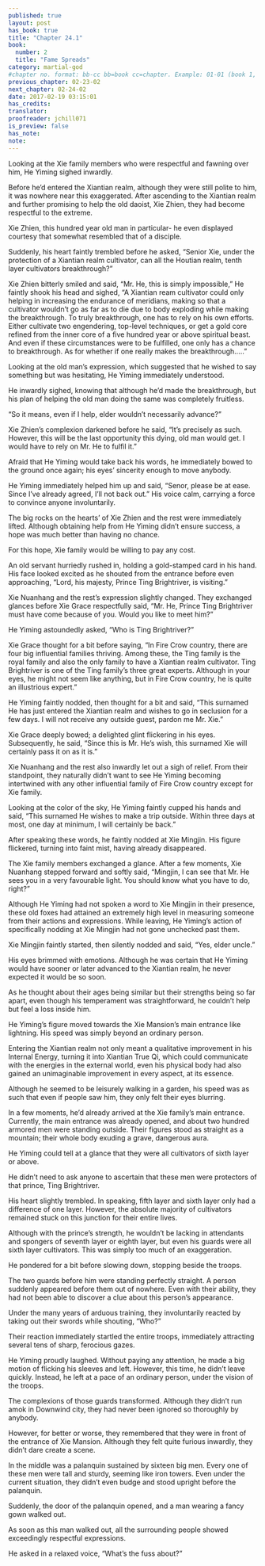 ```yaml
---
published: true
layout: post
has_book: true
title: "Chapter 24.1"
book:
  number: 2
  title: "Fame Spreads"
category: martial-god
#chapter no. format: bb-cc bb=book cc=chapter. Example: 01-01 (book 1, chapter 1)
previous_chapter: 02-23-02
next_chapter: 02-24-02
date: 2017-02-19 03:15:01 
has_credits:
translator:
proofreader: jchill071
is_preview: false
has_note: 
note: 
---
```

Looking at the Xie family members who were respectful and fawning over him, He Yiming sighed inwardly.

Before he’d entered the Xiantian realm, although they were still polite to him, it was nowhere near this exaggerated. After ascending to the Xiantian realm and further promising to help the old daoist, Xie Zhien, they had become respectful to the extreme.

Xie Zhien, this hundred year old man in particular- he even displayed courtesy that somewhat resembled that of a disciple.
<!--more-->

Suddenly, his heart faintly trembled before he asked, “Senior Xie, under the protection of a Xiantian realm cultivator, can all the Houtian realm, tenth layer cultivators breakthrough?”

Xie Zhien bitterly smiled and said, “Mr. He, this is simply impossible,” He faintly shook his head and sighed, “A Xiantian ream cultivator could only helping in increasing the endurance of meridians, making so that a cultivator wouldn’t go as far as to die due to body exploding while making the breakthrough. To truly breakthrough, one has to rely on his own efforts. Either cultivate two engendering, top-level techniques, or get a gold core refined from the inner core of a five hundred year or above spiritual beast. And even if these circumstances were to be fulfilled, one only has a chance to breakthrough. As for whether if one really makes the breakthrough…..”

Looking at the old man’s expression, which suggested that he wished to say something but was hesitating, He Yiming immediately understood.

He inwardly sighed, knowing that although he’d made the breakthrough, but his plan of helping the old man doing the same was completely fruitless.

“So it means, even if I help, elder wouldn’t necessarily advance?”

Xie Zhien’s complexion darkened before he said, “It’s precisely as such. However, this will be the last opportunity this dying, old man would get. I would have to rely on Mr. He to fulfil it.”

Afraid that He Yiming would take back his words, he immediately bowed to the ground once again; his eyes’ sincerity enough to move anybody.

He Yiming immediately helped him up and said, “Senor, please be at ease. Since I’ve already agreed, I’ll not back out.”
His voice calm, carrying a force to convince anyone involuntarily.

The big rocks on the hearts’ of Xie Zhien and the rest were immediately lifted. Although obtaining help from He Yiming didn’t ensure success, a hope was much better than having no chance.

For this hope, Xie family would be willing to pay any cost.

An old servant hurriedly rushed in, holding a gold-stamped card in his hand. His face looked excited as he shouted from the entrance before even approaching, “Lord, his majesty, Prince Ting Brightriver, is visiting.”

Xie Nuanhang and the rest’s expression slightly changed. They exchanged glances before Xie Grace respectfully said, “Mr. He, Prince Ting Brightriver must have come because of you. Would you like to meet him?”

He Yiming astoundedly asked, “Who is Ting Brightriver?”

Xie Grace thought for a bit before saying, “In Fire Crow country, there are four big influential families thriving. Among these, the Ting family is the royal family and also the only family to have a Xiantian realm cultivator. Ting Brightriver is one of the Ting family’s three great experts. Although in your eyes, he might not seem like anything, but in Fire Crow country, he is quite an illustrious expert.”

He Yiming faintly nodded, then thought for a bit and said, “This surnamed He has just entered the Xiantian realm and wishes to go in seclusion for a few days. I will not receive any outside guest, pardon me Mr. Xie.”

Xie Grace deeply bowed; a delighted glint flickering in his eyes. Subsequently, he said, “Since this is Mr. He’s wish, this surnamed Xie will certainly pass it on as it is.”

Xie Nuanhang and the rest also inwardly let out a sigh of relief. From their standpoint, they naturally didn’t want to see He Yiming becoming intertwined with any other influential family of Fire Crow country except for Xie family.

Looking at the color of the sky, He Yiming faintly cupped his hands and said, “This surnamed He wishes to make a trip outside. Within three days at most, one day at minimum, I will certainly be back.”

After speaking these words, he faintly nodded at Xie Mingjin. His figure flickered, turning into faint mist, having already disappeared.

The Xie family members exchanged a glance. After a few moments, Xie Nuanhang stepped forward and softly said, “Mingjin, I can see that Mr. He sees you in a very favourable light. You should know what you have to do, right?”

Although He Yiming had not spoken a word to Xie Mingjin in their presence, these old foxes had attained an extremely high level in measuring someone from their actions and expressions. While leaving, He Yiming’s action of specifically nodding at Xie Mingjin had not gone unchecked past them.

Xie Mingjin faintly started, then silently nodded and said, “Yes, elder uncle.”

His eyes brimmed with emotions. Although he was certain that He Yiming would have sooner or later advanced to the Xiantian realm, he never expected it would be so soon.

As he thought about their ages being similar but their strengths being so far apart, even though his temperament was straightforward, he couldn’t help but feel a loss inside him.

He Yiming’s figure moved towards the Xie Mansion’s main entrance like lightning. His speed was simply beyond an ordinary person.

Entering the Xiantian realm not only meant a qualitative improvement in his Internal Energy, turning it into Xiantian True Qi, which could communicate with the energies in the external world, even his physical body had also gained an unimaginable improvement in every aspect, at its essence.

Although he seemed to be leisurely walking in a garden, his speed was as such that even if people saw him, they only felt their eyes blurring.

In a few moments, he’d already arrived at the Xie family’s main entrance. Currently, the main entrance was already opened, and about two hundred armored men were standing outside. Their figures stood as straight as a mountain; their whole body exuding a grave, dangerous aura.

He Yiming could tell at a glance that they were all cultivators of sixth layer or above.

He didn’t need to ask anyone to ascertain that these men were protectors of that prince, Ting Brightriver.

His heart slightly trembled. In speaking, fifth layer and sixth layer only had a difference of one layer. However, the absolute majority of cultivators remained stuck on this junction for their entire lives.

Although with the prince’s strength, he wouldn’t be lacking in attendants and spongers of seventh layer or eighth layer, but even his guards were all sixth layer cultivators. This was simply too much of an exaggeration.

He pondered for a bit before slowing down, stopping beside the troops.

The two guards before him were standing perfectly straight. A person suddenly appeared before them out of nowhere. Even with their ability, they had not been able to discover a clue about this person’s appearance.

Under the many years of arduous training, they involuntarily reacted by taking out their swords while shouting, “Who?”

Their reaction immediately startled the entire troops, immediately attracting several tens of sharp, ferocious gazes.

He Yiming proudly laughed. Without paying any attention, he made a big motion of flicking his sleeves and left. However, this time, he didn’t leave quickly. Instead, he left at a pace of an ordinary person, under the vision of the troops.

The complexions of those guards transformed. Although they didn’t run amok in Downwind city, they had never been ignored so thoroughly by anybody.

However, for better or worse, they remembered that they were in front of the entrance of Xie Mansion. Although they felt quite furious inwardly, they didn’t dare create a scene.

In the middle was a palanquin sustained by sixteen big men. Every one of these men were tall and sturdy, seeming like iron towers. Even under the current situation, they didn’t even budge and stood upright before the palanquin.

Suddenly, the door of the palanquin opened, and a man wearing a fancy gown walked out.

As soon as this man walked out, all the surrounding people showed exceedingly respectful expressions.

He asked in a relaxed voice, “What’s the fuss about?”
